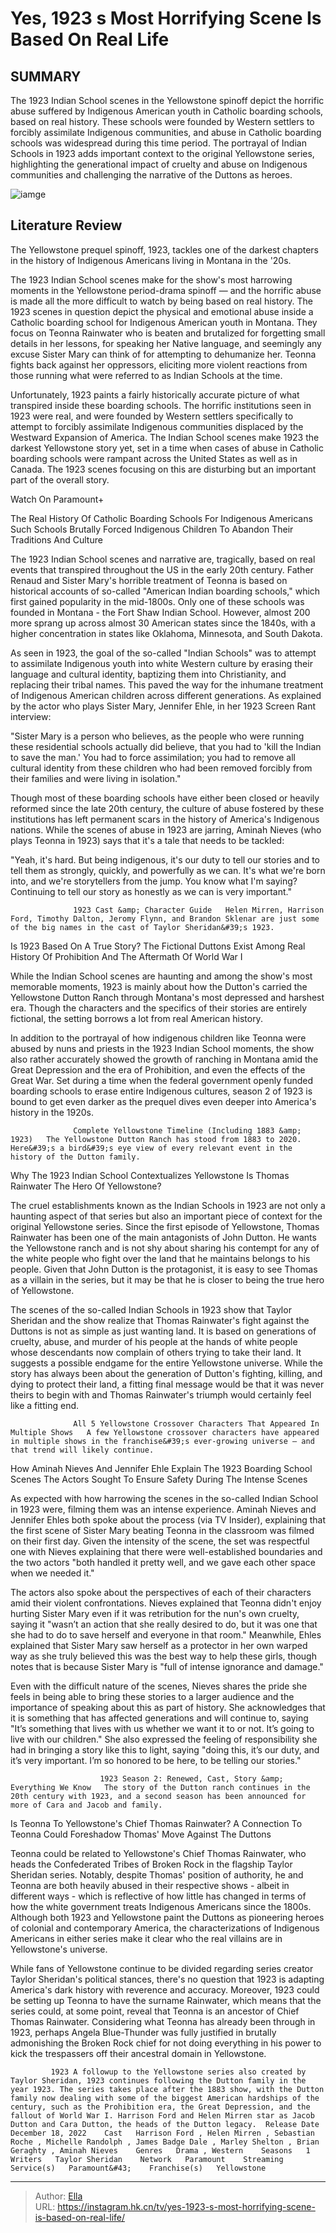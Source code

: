 # Yes, 1923 s Most Horrifying Scene Is Based On Real Life


## SUMMARY 



  The 1923 Indian School scenes in the Yellowstone spinoff depict the horrific abuse suffered by Indigenous American youth in Catholic boarding schools, based on real history.   These schools were founded by Western settlers to forcibly assimilate Indigenous communities, and abuse in Catholic boarding schools was widespread during this time period.   The portrayal of Indian Schools in 1923 adds important context to the original Yellowstone series, highlighting the generational impact of cruelty and abuse on Indigenous communities and challenging the narrative of the Duttons as heroes.  

![iamge](https://static1.srcdn.com/wordpress/wp-content/uploads/2022/12/1923-show-teonna-rainwater-native-american-boarding-schools.jpg)

## Literature Review
The Yellowstone prequel spinoff, 1923, tackles one of the darkest chapters in the history of Indigenous Americans living in Montana in the &#39;20s.




The 1923 Indian School scenes make for the show&#39;s most harrowing moments in the Yellowstone period-drama spinoff — and the horrific abuse is made all the more difficult to watch by being based on real history. The 1923 scenes in question depict the physical and emotional abuse inside a Catholic boarding school for Indigenous American youth in Montana. They focus on Teonna Rainwater who is beaten and brutalized for forgetting small details in her lessons, for speaking her Native language, and seemingly any excuse Sister Mary can think of for attempting to dehumanize her. Teonna fights back against her oppressors, eliciting more violent reactions from those running what were referred to as Indian Schools at the time.




Unfortunately, 1923 paints a fairly historically accurate picture of what transpired inside these boarding schools. The horrific institutions seen in 1923 were real, and were founded by Western settlers specifically to attempt to forcibly assimilate Indigenous communities displaced by the Westward Expansion of America. The Indian School scenes make 1923 the darkest Yellowstone story yet, set in a time when cases of abuse in Catholic boarding schools were rampant across the United States as well as in Canada. The 1923 scenes focusing on this are disturbing but an important part of the overall story.

Watch On Paramount&#43;


 The Real History Of Catholic Boarding Schools For Indigenous Americans 
Such Schools Brutally Forced Indigenous Children To Abandon Their Traditions And Culture
         

The 1923 Indian School scenes and narrative are, tragically, based on real events that transpired throughout the US in the early 20th century. Father Renaud and Sister Mary&#39;s horrible treatment of Teonna is based on historical accounts of so-called &#34;American Indian boarding schools,&#34; which first gained popularity in the mid-1800s. Only one of these schools was founded in Montana - the Fort Shaw Indian School. However, almost 200 more sprang up across almost 30 American states since the 1840s, with a higher concentration in states like Oklahoma, Minnesota, and South Dakota.




As seen in 1923, the goal of the so-called &#34;Indian Schools&#34; was to attempt to assimilate Indigenous youth into white Western culture by erasing their language and cultural identity, baptizing them into Christianity, and replacing their tribal names. This paved the way for the inhumane treatment of Indigenous American children across different generations. As explained by the actor who plays Sister Mary, Jennifer Ehle, in her 1923 Screen Rant interview:


&#34;Sister Mary is a person who believes, as the people who were running these residential schools actually did believe, that you had to &#39;kill the Indian to save the man.&#39; You had to force assimilation; you had to remove all cultural identity from these children who had been removed forcibly from their families and were living in isolation.&#34;


Though most of these boarding schools have either been closed or heavily reformed since the late 20th century, the culture of abuse fostered by these institutions has left permanent scars in the history of America&#39;s Indigenous nations. While the scenes of abuse in 1923 are jarring, Aminah Nieves (who plays Teonna in 1923) says that it&#39;s a tale that needs to be tackled: 





&#34;Yeah, it&#39;s hard. But being indigenous, it&#39;s our duty to tell our stories and to tell them as strongly, quickly, and powerfully as we can. It&#39;s what we&#39;re born into, and we&#39;re storytellers from the jump. You know what I&#39;m saying? Continuing to tell our story as honestly as we can is very important.&#34;


                  1923 Cast &amp; Character Guide   Helen Mirren, Harrison Ford, Timothy Dalton, Jeromy Flynn, and Brandon Sklenar are just some of the big names in the cast of Taylor Sheridan&#39;s 1923.    



 Is 1923 Based On A True Story? 
The Fictional Duttons Exist Among Real History Of Prohibition And The Aftermath Of World War I
          

While the Indian School scenes are haunting and among the show&#39;s most memorable moments, 1923 is mainly about how the Dutton&#39;s carried the Yellowstone Dutton Ranch through Montana&#39;s most depressed and harshest era. Though the characters and the specifics of their stories are entirely fictional, the setting borrows a lot from real American history.




In addition to the portrayal of how indigenous children like Teonna were abused by nuns and priests in the 1923 Indian School moments, the show also rather accurately showed the growth of ranching in Montana amid the Great Depression and the era of Prohibition, and even the effects of the Great War. Set during a time when the federal government openly funded boarding schools to erase entire Indigenous cultures, season 2 of 1923 is bound to get even darker as the prequel dives even deeper into America&#39;s history in the 1920s.

                  Complete Yellowstone Timeline (Including 1883 &amp; 1923)   The Yellowstone Dutton Ranch has stood from 1883 to 2020. Here&#39;s a bird&#39;s eye view of every relevant event in the history of the Dutton family.    



 Why The 1923 Indian School Contextualizes Yellowstone 
Is Thomas Rainwater The Hero Of Yellowstone?
          




The cruel establishments known as the Indian Schools in 1923 are not only a haunting aspect of that series but also an important piece of context for the original Yellowstone series. Since the first episode of Yellowstone, Thomas Rainwater has been one of the main antagonists of John Dutton. He wants the Yellowstone ranch and is not shy about sharing his contempt for any of the white people who fight over the land that he maintains belongs to his people. Given that John Dutton is the protagonist, it is easy to see Thomas as a villain in the series, but it may be that he is closer to being the true hero of Yellowstone.

The scenes of the so-called Indian Schools in 1923 show that Taylor Sheridan and the show realize that Thomas Rainwater&#39;s fight against the Duttons is not as simple as just wanting land. It is based on generations of cruelty, abuse, and murder of his people at the hands of white people whose descendants now complain of others trying to take their land. It suggests a possible endgame for the entire Yellowstone universe. While the story has always been about the generation of Dutton&#39;s fighting, killing, and dying to protect their land, a fitting final message would be that it was never theirs to begin with and Thomas Rainwater&#39;s triumph would certainly feel like a fitting end.




                  All 5 Yellowstone Crossover Characters That Appeared In Multiple Shows   A few Yellowstone crossover characters have appeared in multiple shows in the franchise&#39;s ever-growing universe — and that trend will likely continue.    



 How Aminah Nieves And Jennifer Ehle Explain The 1923 Boarding School Scenes 
The Actors Sought To Ensure Safety During The Intense Scenes
          

As expected with how harrowing the scenes in the so-called Indian School in 1923 were, filming them was an intense experience. Aminah Nieves and Jennifer Ehles both spoke about the process (via TV Insider), explaining that the first scene of Sister Mary beating Teonna in the classroom was filmed on their first day. Given the intensity of the scene, the set was respectful one with Nieves explaining that there were well-established boundaries and the two actors &#34;both handled it pretty well, and we gave each other space when we needed it.&#34;




The actors also spoke about the perspectives of each of their characters amid their violent confrontations. Nieves explained that Teonna didn&#39;t enjoy hurting Sister Mary even if it was retribution for the nun&#39;s own cruelty, saying it &#34;wasn’t an action that she really desired to do, but it was one that she had to do to save herself and everyone in that room.&#34; Meanwhile, Ehles explained that Sister Mary saw herself as a protector in her own warped way as she truly believed this was the best way to help these girls, though notes that is because Sister Mary is &#34;full of intense ignorance and damage.&#34;

Even with the difficult nature of the scenes, Nieves shares the pride she feels in being able to bring these stories to a larger audience and the importance of speaking about this as part of history. She acknowledges that it is something that has affected generations and will continue to, saying &#34;It’s something that lives with us whether we want it to or not. It’s going to live with our children.&#34; She also expressed the feeling of responsibility she had in bringing a story like this to light, saying &#34;doing this, it’s our duty, and it’s very important. I’m so honored to be here, to be telling our stories.&#34;




                        1923 Season 2: Renewed, Cast, Story &amp; Everything We Know   The story of the Dutton ranch continues in the 20th century with 1923, and a second season has been announced for more of Cara and Jacob and family.    



 Is Teonna   To Yellowstone&#39;s Chief Thomas Rainwater? 
A Connection To Teonna Could Foreshadow Thomas&#39; Move Against The Duttons
          

Teonna could be related to Yellowstone&#39;s Chief Thomas Rainwater, who heads the Confederated Tribes of Broken Rock in the flagship Taylor Sheridan series. Notably, despite Thomas&#39; position of authority, he and Teonna are both heavily abused in their respective shows - albeit in different ways - which is reflective of how little has changed in terms of how the white government treats Indigenous Americans since the 1800s. Although both 1923 and Yellowstone paint the Duttons as pioneering heroes of colonial and contemporary America, the characterizations of Indigenous Americans in either series make it clear who the real villains are in Yellowstone&#39;s universe.




While fans of Yellowstone continue to be divided regarding series creator Taylor Sheridan&#39;s political stances, there&#39;s no question that 1923 is adapting America&#39;s dark history with reverence and accuracy. Moreover, 1923 could be setting up Teonna to have the surname Rainwater, which means that the series could, at some point, reveal that Teonna is an ancestor of Chief Thomas Rainwater. Considering what Teonna has already been through in 1923, perhaps Angela Blue-Thunder was fully justified in brutally admonishing the Broken Rock chief for not doing everything in his power to kick the trespassers off their ancestral domain in Yellowstone.

             1923 A followup to the Yellowstone series also created by Taylor Sheridan, 1923 continues following the Dutton family in the year 1923. The series takes place after the 1883 show, with the Dutton family now dealing with some of the biggest American hardships of the century, such as the Prohibition era, the Great Depression, and the fallout of World War I. Harrison Ford and Helen Mirren star as Jacob Dutton and Cara Dutton, the heads of the Dutton legacy.  Release Date   December 18, 2022    Cast   Harrison Ford , Helen Mirren , Sebastian Roche , Michelle Randolph , James Badge Dale , Marley Shelton , Brian Geraghty , Aminah Nieves    Genres   Drama , Western    Seasons   1    Writers   Taylor Sheridan    Network   Paramount    Streaming Service(s)   Paramount&#43;    Franchise(s)   Yellowstone       


---

> Author: [Ella](https://instagram.hk.cn/)  
> URL: https://instagram.hk.cn/tv/yes-1923-s-most-horrifying-scene-is-based-on-real-life/  

